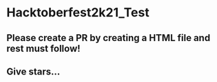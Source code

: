 # Hacktoberfest2k21_Test

## Please create a **PR** by creating a HTML file and rest must follow!
## Give stars...
